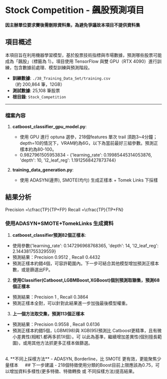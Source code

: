 # Stock Competition - 飆股預測項目

**因主辦單位要求賽後需刪除資料集，為避免爭議故本項目不提供資料集**

## 項目概述
本項目旨在利用機器學習模型，基於股票技術指標與市場數據，預測哪些股票可能成為「飆股」（標籤為 1）。項目使用 TensorFlow 與雙 GPU（RTX 4090）進行訓練，包含數據前處理、模型訓練與預測階段。

- **訓練數據**: `./38_Training_Data_Set/training.csv`（約 200,864 筆，12GB）
- **測試數據**: 25,108 筆股票
- **根目錄**: `Stock_Competition`

---

### 檔案內容
1. **catboost_classifier_gpu_model.py**:
   - 使用 GPU 進行 optuna 選參，218個features 單次 trail 須跑3~4分鐘；depth=10的情況下，VRAM約為6G，以下為當前最好三組參數。預測正樣本約為80-100。
   - 0.9827961505953834 - {'learning_rate': 0.19985445314053876, 'depth': 10, 'l2_leaf_reg': 1.1912568427873744}
   
2. **training_data_generation.py**:
   - 使用 ADASYN(邊界), SMOTE(均勻) 生成正樣本 + Tomek Links 下採樣
   
## 結果分析
Precision =\cfrac{TP}{TP+FP}
Recall =\cfrac{TP}{TP+FN}
### 使用ADASYN+SMOTE+TomekLinks 生成資料
1.  **catboost_classifier預測82個正樣本**:
   - 使用參數{'learning_rate': 0.147296968768365, 'depth': 14, 'l2_leaf_reg': 2.144381755329559}
   - 預測結果：Precision 0.9512 , Recall 0.4432
   - 預測正樣本約錯4個，可容許範圍內。下一步可結合其他模型增加預測正樣本數，或是篩選出FP。

2.  **使用Classifier(Catboost,LGBMBoost,XGBoost)個別預測取聯集，預測68個正樣本**
   - 預測結果：Precision 1 , Recall 0.3864
   - 預測正樣本全對，可以針對此結果進一步加強最後模型權重。
     
3.  **上一個方法取交集，預測113個正樣本**
   - 預測結果：Precision 0.9558 , Recall 0.6136
   - 預測正樣本約錯5個，LGBM(98)與 XGB(95)預測比 Catboost更精準，且有微小差異性(相較1.都再多抓1X個）。可 以此為基準，繼續增加差異性(個別擅長範圍)，或用其他方法抓更多正樣本做篩選。
   <br>
4. **不同上採樣方法**
   - ADASYN, Borderline，比 SMOTE 更有效，更能聚焦少量樣本
   &emsp;
## 下一步建議
- 218個特徵使用分類的Boost目前上限應該為0.75，可以增加資料多樣性(更多特徵、特徵轉換 或 不同採樣方法)提高結果。

